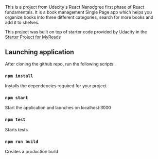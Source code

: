 This is a project from Udacity's React Nanodgree first phase of React fundamentals. It is a book management Single Page app which helps you organize books into three different categories, search for more books and add it to shelves.

This project was built on top of starter code provided by Udacity in the [Starter Project for MyReads](https://github.com/udacity/reactnd-project-myreads-starter)


## Launching application

After cloning the github repo, run the following scripts:

### `npm install`

Installs the dependencies required for your project

### `npm start`

Start the application and launches on localhost:3000 

### `npm test`

Starts tests

### `npm run build`

Creates a production build
